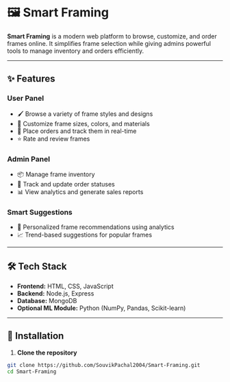 # 🖼️ Smart Framing



**Smart Framing** is a modern web platform to browse, customize, and order frames online. It simplifies frame selection while giving admins powerful tools to manage inventory and orders efficiently.  

---

## ✨ Features

### **User Panel**
- 🖌️ Browse a variety of frame styles and designs  
- 📐 Customize frame sizes, colors, and materials  
- 🛒 Place orders and track them in real-time  
- ⭐ Rate and review frames  

### **Admin Panel**
- 📦 Manage frame inventory  
- 📝 Track and update order statuses  
- 📊 View analytics and generate sales reports  

### **Smart Suggestions**
- 🤖 Personalized frame recommendations using analytics  
- 📈 Trend-based suggestions for popular frames  

---

## 🛠️ Tech Stack

- **Frontend:** HTML, CSS, JavaScript  
- **Backend:** Node.js, Express  
- **Database:** MongoDB  
- **Optional ML Module:** Python (NumPy, Pandas, Scikit-learn)  

---

## 🚀 Installation

1. **Clone the repository**
```bash
git clone https://github.com/SouvikPachal2004/Smart-Framing.git
cd Smart-Framing
